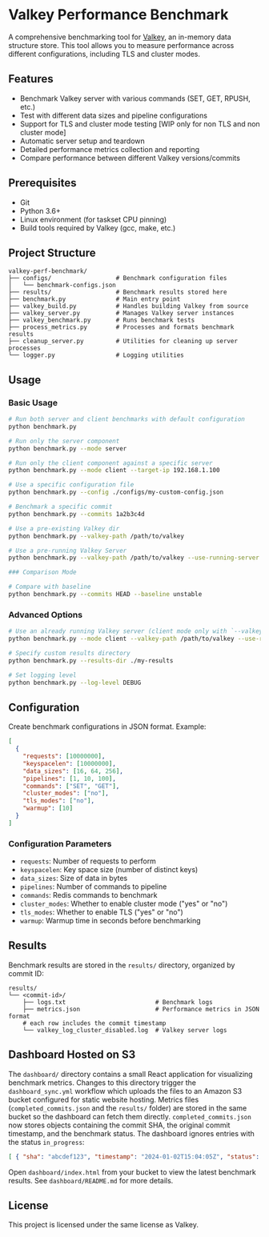 # Valkey Performance Benchmark

A comprehensive benchmarking tool for [Valkey](https://github.com/valkey-io/valkey), an in-memory data structure store. This tool allows you to measure performance across different configurations, including TLS and cluster modes.

## Features

- Benchmark Valkey server with various commands (SET, GET, RPUSH, etc.)
- Test with different data sizes and pipeline configurations
- Support for TLS and cluster mode testing [WIP only for non TLS and non cluster mode]
- Automatic server setup and teardown
- Detailed performance metrics collection and reporting
- Compare performance between different Valkey versions/commits

## Prerequisites

- Git
- Python 3.6+
- Linux environment (for taskset CPU pinning)
- Build tools required by Valkey (gcc, make, etc.)

## Project Structure

```
valkey-perf-benchmark/
├── configs/                  # Benchmark configuration files
│   └── benchmark-configs.json
├── results/                  # Benchmark results stored here
├── benchmark.py              # Main entry point
├── valkey_build.py           # Handles building Valkey from source
├── valkey_server.py          # Manages Valkey server instances
├── valkey_benchmark.py       # Runs benchmark tests
├── process_metrics.py        # Processes and formats benchmark results
├── cleanup_server.py         # Utilities for cleaning up server processes
└── logger.py                 # Logging utilities
```

## Usage

### Basic Usage

```bash
# Run both server and client benchmarks with default configuration
python benchmark.py

# Run only the server component
python benchmark.py --mode server

# Run only the client component against a specific server
python benchmark.py --mode client --target-ip 192.168.1.100

# Use a specific configuration file
python benchmark.py --config ./configs/my-custom-config.json

# Benchmark a specific commit
python benchmark.py --commits 1a2b3c4d

# Use a pre-existing Valkey dir
python benchmark.py --valkey-path /path/to/valkey

# Use a pre-running Valkey Server
python benchmark.py --valkey-path /path/to/valkey --use-running-server

### Comparison Mode

# Compare with baseline
python benchmark.py --commits HEAD --baseline unstable
```

### Advanced Options

```bash
# Use an already running Valkey server (client mode only with `--valkey-path`)
python benchmark.py --mode client --valkey-path /path/to/valkey --use-running-server

# Specify custom results directory
python benchmark.py --results-dir ./my-results

# Set logging level
python benchmark.py --log-level DEBUG
```

## Configuration

Create benchmark configurations in JSON format. Example:

```json
[
  {
    "requests": [10000000],
    "keyspacelen": [10000000],
    "data_sizes": [16, 64, 256],
    "pipelines": [1, 10, 100],
    "commands": ["SET", "GET"],
    "cluster_modes": ["no"],
    "tls_modes": ["no"],
    "warmup": [10]
  }
]
```

### Configuration Parameters

- `requests`: Number of requests to perform
- `keyspacelen`: Key space size (number of distinct keys)
- `data_sizes`: Size of data in bytes
- `pipelines`: Number of commands to pipeline
- `commands`: Redis commands to benchmark
- `cluster_modes`: Whether to enable cluster mode ("yes" or "no")
- `tls_modes`: Whether to enable TLS ("yes" or "no")
- `warmup`: Warmup time in seconds before benchmarking

## Results

Benchmark results are stored in the `results/` directory, organized by commit ID:

```
results/
└── <commit-id>/
    ├── logs.txt                         # Benchmark logs
    ├── metrics.json                     # Performance metrics in JSON format
    # each row includes the commit timestamp
    └── valkey_log_cluster_disabled.log  # Valkey server logs
```

## Dashboard Hosted on S3

The `dashboard/` directory contains a small React application for visualizing
benchmark metrics. Changes to this directory trigger the `dashboard_sync.yml`
workflow which uploads the files to an Amazon S3 bucket configured for static
website hosting. Metrics files (`completed_commits.json` and the `results/`
folder) are stored in the same bucket so the dashboard can fetch them directly.
`completed_commits.json` now stores objects containing the commit SHA, the
original commit timestamp, and the benchmark status. The dashboard ignores
entries with the status `in_progress`:

```json
[ { "sha": "abcdef123", "timestamp": "2024-01-02T15:04:05Z", "status": "complete" } ]
```

Open `dashboard/index.html` from your bucket to view the latest benchmark
results. See `dashboard/README.md` for more details.
## License

This project is licensed under the same license as Valkey.
